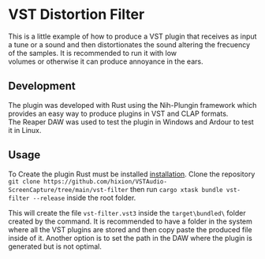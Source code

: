 # VST Distortion Filter
  This is a little example of how to produce a VST plugin that receives as input a tune or a sound
  and then distortionates the sound altering the frecuency of the samples. It is recommended to run it with low    
  volumes or otherwise it can produce annoyance in the ears.    
  
## Development    
  The plugin was developed with Rust using the Nih-Plungin framework which provides an easy way to produce 
  plugins in VST and CLAP formats.    
  The Reaper DAW was used to test the plugin in Windows and Ardour to test it in Linux.
  
## Usage 
  To Create the plugin Rust must be installed [installation](https://www.rust-lang.org/tools/install).
  Clone the repository `git clone https://github.com/hixion/VSTAudio-ScreenCapture/tree/main/vst-filter` then run `cargo xtask bundle vst-filter --release` inside the root folder.

  This will create the file `vst-filter.vst3` inside the `target\bundled\` folder created by the command.
  It is recommended to have a folder in the system where all the VST plugins are stored and then copy paste the produced file inside of it.
  Another option is to set the path in the DAW where the plugin is generated but is not optimal. 
 
